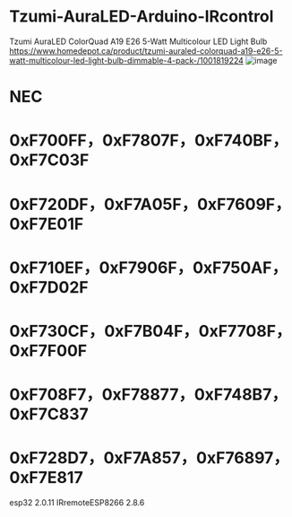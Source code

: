 # Tzumi-AuraLED-Arduino-IRcontrol
Tzumi AuraLED ColorQuad A19 E26 5-Watt Multicolour LED Light Bulb
https://www.homedepot.ca/product/tzumi-auraled-colorquad-a19-e26-5-watt-multicolour-led-light-bulb-dimmable-4-pack-/1001819224
![image](https://github.com/user-attachments/assets/006e41ec-135b-4dc8-9751-393ad067e473)
# NEC
# 0xF700FF，0xF7807F，0xF740BF，0xF7C03F
# 0xF720DF，0xF7A05F，0xF7609F，0xF7E01F
# 0xF710EF，0xF7906F，0xF750AF，0xF7D02F
# 0xF730CF，0xF7B04F，0xF7708F，0xF7F00F
# 0xF708F7，0xF78877，0xF748B7，0xF7C837
# 0xF728D7，0xF7A857，0xF76897，0xF7E817
esp32 2.0.11
IRremoteESP8266 2.8.6
